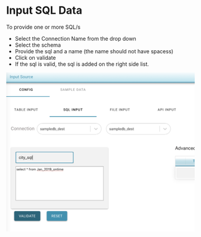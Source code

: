 # Input SQL Data

To provide one or more SQL/s 

* Select the Connection Name from the drop down
* Select the schema
* Provide the sql and a name \(the name should not have spacess\)
* Click on validate
* If the sql is valid, the sql is added on the right side list.

![](../../../.gitbook/assets/screen-shot-2021-03-05-at-4.25.16-pm.png)

